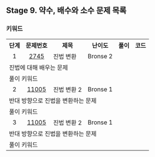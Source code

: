 ## Stage 9. 약수, 배수와 소수 문제 목록
### 키워드

<table>
  <tr>
    <th>단계</th>
    <th>문제번호</th>
    <th>제목</th>
    <th>난이도</th>
    <th>풀이</th>
    <th>코드</th>
  </tr>
  <tr>
    <td align="center">1</td>
    <td align="center"><a href="https://www.acmicpc.net/problem/2745">2745</a></td>
    <td aligh="center">진법 변환</td>
    <td aligh="center">Bronse 2</td>
    <td aligh="center"></td>
    <td aligh="center"></td>
  </tr>
  <tr><td colspan="6">진법에 대해 배우는 문제</td></tr>
  <tr><td colspan="6">
    <div>풀이 키워드
    </div>
  </td></tr>
    <td align="center">2</td>
    <td align="center"><a href="https://www.acmicpc.net/problem/11005">11005</a></td>
    <td aligh="center">진법 변환 2</td>
    <td aligh="center">Bronse 1</td>
    <td aligh="center"></td>
    <td aligh="center"></td>
  </tr>
  <tr><td colspan="6">반대 방향으로 진법을 변환하는 문제</td></tr>
  <tr><td colspan="6">
    <div>풀이 키워드
    </div>
  </td></tr>
    <td align="center">3</td>
    <td align="center"><a href="https://www.acmicpc.net/problem/11005">11005</a></td>
    <td aligh="center">진법 변환 2</td>
    <td aligh="center">Bronse 1</td>
    <td aligh="center"></td>
    <td aligh="center"></td>
  </tr>
  <tr><td colspan="6">반대 방향으로 진법을 변환하는 문제</td></tr>
  <tr><td colspan="6">
    <div>풀이 키워드
    </div>
  </td></tr>
</table>
